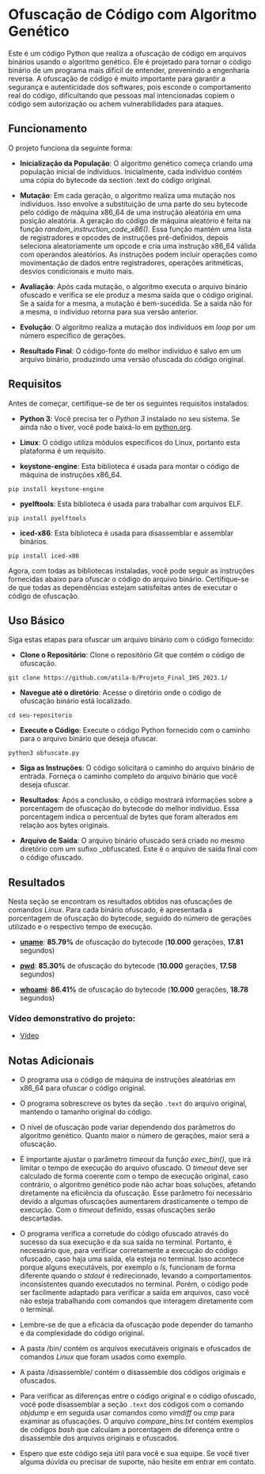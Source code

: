 #  Ofuscação de Código com Algoritmo Genético

Este é um código Python que realiza a ofuscação de código em arquivos binários usando o algoritmo genético. Ele é projetado para tornar o código binário de um programa mais difícil de entender, prevenindo a engenharia reversa. A ofuscação de código é muito importante para garantir a segurança e autenticidade dos softwares, pois esconde o comportamento real do código, dificultando que pessoas mal intencionadas copiem o código sem autorização ou achem vulnerabilidades para ataques.

## Funcionamento

O projeto funciona da seguinte forma:

- **Inicialização da População**: O algoritmo genético começa criando uma população inicial de indivíduos. Inicialmente, cada indivíduo contém uma cópia do bytecode da section .text do código original.

- **Mutação**: Em cada geração, o algoritmo realiza uma mutação nos indivíduos. Isso envolve a substituição de uma parte do seu bytecode pelo código de máquina x86_64 de uma instrução aleatória em uma posição aleatória. A geração do código de máquina aleatório é feita na função *random_instruction_code_x86()*. Essa função mantém uma lista de registradores e opcodes de instruções pré-definidos, depois seleciona aleatoriamente um opcode e cria uma instrução x86_64 válida com operandos aleatórios. As instruções podem incluir operações como movimentação de dados entre registradores, operações aritméticas, desvios condicionais e muito mais.

- **Avaliação**: Após cada mutação, o algoritmo executa o arquivo binário ofuscado e verifica se ele produz a mesma saída que o código original. Se a saída for a mesma, a mutação é bem-sucedida. Se a saída não for a mesma, o indivíduo retorna para sua versão anterior.

- **Evolução**: O algoritmo realiza a mutação dos indivíduos em *loop* por um número específico de gerações.

- **Resultado Final**: O código-fonte do melhor indivíduo é salvo em um arquivo binário, produzindo uma versão ofuscada do código original.

## Requisitos

Antes de começar, certifique-se de ter os seguintes requisitos instalados:

- **Python 3**: Você precisa ter o *Python 3* instalado no seu sistema. Se ainda não o tiver, você pode baixá-lo em [python.org](https://www.python.org/).

- **Linux**: O código utiliza módulos específicos do Linux, portanto esta plataforma é um requisito.

- **keystone-engine**: Esta biblioteca é usada para montar o código de máquina de instruções x86_64.
```
pip install keystone-engine
```
- **pyelftools**: Esta biblioteca é usada para trabalhar com arquivos ELF.
```
pip install pyelftools
```
- **iced-x86**: Esta biblioteca é usada para disassemblar e assemblar binários.
```
pip install iced-x86
```
Agora, com todas as bibliotecas instaladas, você pode seguir as instruções fornecidas abaixo para ofuscar o código do arquivo binário. Certifique-se de que todas as dependências estejam satisfeitas antes de executar o código de ofuscação.

## Uso Básico

Siga estas etapas para ofuscar um arquivo binário com o código fornecido:

- **Clone o Repositório**: Clone o repositório Git que contém o código de ofuscação.
```
git clone https://github.com/atila-b/Projeto_Final_IHS_2023.1/
```

- **Navegue até o diretório**: Acesse o diretório onde o código de ofuscação binário está localizado.
```
cd seu-repositorio
```
- **Execute o Código**: Execute o código Python fornecido com o caminho para o arquivo binário que deseja ofuscar.
```
python3 obfuscate.py
```
- **Siga as Instruções**: O código solicitará o caminho do arquivo binário de entrada. Forneça o caminho completo do arquivo binário que você deseja ofuscar.

- **Resultados**: Após a conclusão, o código mostrará informações sobre a porcentagem de ofuscação do bytecode do melhor indivíduo. Essa porcentagem indica o percentual de bytes que foram alterados em relação aos bytes originais.

- **Arquivo de Saída**: O arquivo binário ofuscado será criado no mesmo diretório com um sufixo _obfuscated. Este é o arquivo de saída final com o código ofuscado.

## Resultados

Nesta seção se encontram os resultados obtidos nas ofuscações de comandos *Linux*. Para cada binário ofuscado, é apresentada a porcentagem de ofuscação do bytecode, seguido do número de gerações utilizado e o respectivo tempo de execução.

- **[uname](https://man7.org/linux/man-pages/man1/uname.1.html)**: **85.79%** de ofuscação do bytecode (**10.000** gerações, **17.81** segundos)

- **[pwd](https://man7.org/linux/man-pages/man1/pwd.1.html)**: **85.30%** de ofuscação do bytecode (**10.000** gerações, **17.58** segundos)
 
- **[whoami](https://man7.org/linux/man-pages/man1/whoami.1.html)**: **86.41%** de ofuscação do bytecode (**10.000** gerações, **18.78** segundos)

### Vídeo demonstrativo do projeto: 

- [Vídeo](https://clipchamp.com/watch/uDY7gqyDbCs)

## Notas Adicionais

- O programa usa o código de máquina de instruções aleatórias em x86_64 para ofuscar o código original.

- O programa sobrescreve os bytes da seção `.text` do arquivo original, mantendo o tamanho original do código.

- O nível de ofuscação pode variar dependendo dos parâmetros do algoritmo genético. Quanto maior o número de gerações, maior será a ofuscação.

- É importante ajustar o parâmetro *timeout* da função *exec_bin()*, que irá limitar o tempo de execução do arquivo ofuscado. O *timeout* deve ser calculado de forma coerente com o tempo de execução original, caso contrário, o algoritmo genético pode não achar boas soluções, afetando diretamente na eficiência da ofuscação. Esse parâmetro foi necessário devido a algumas ofuscações aumentarem drasticamente o tempo de execução. Com o *timeout* definido, essas ofuscações serão descartadas.

- O programa verifica a corretude do código ofuscado através do sucesso da sua execução e da sua saída no terminal. Portanto, é necessário que, para verificar corretamente a execução do código ofuscado, caso haja uma saída, ela esteja no terminal. Isso acontece porque alguns executáveis, por exemplo o *ls*, funcionam de forma diferente quando o *stdout* é redirecionado, levando a comportamentos inconsistentes quando executados no terminal. Porém, o código pode ser facilmente adaptado para verificar a saída em arquivos, caso você não esteja trabalhando com comandos que interagem diretamente com o terminal.

- Lembre-se de que a eficácia da ofuscação pode depender do tamanho e da complexidade do código original.

- A pasta /bin/ contém os arquivos executáveis originais e ofuscados de comandos *Linux* que foram usados como exemplo.

- A pasta /disassemble/ contém o disassemble dos códigos originais e ofuscados.

- Para verificar as diferenças entre o código original e o código ofuscado, você pode disassemblar a seção `.text` dos códigos com o comando *objdump* e em seguida usar comandos como *vimdiff* ou *cmp* para examinar as ofuscações. O arquivo *compare_bins.txt* contém exemplos de códigos *bash* que calculam a porcentagem de diferença entre o disassemble dos arquivos originais e ofuscados.

- Espero que este código seja útil para você e sua equipe. Se você tiver alguma dúvida ou precisar de suporte, não hesite em entrar em contato.
